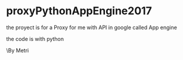 # proxyPythonAppEngine2017
the proyect is for a Proxy for me with API in google called App engine 

the code is with python

\By Metri

